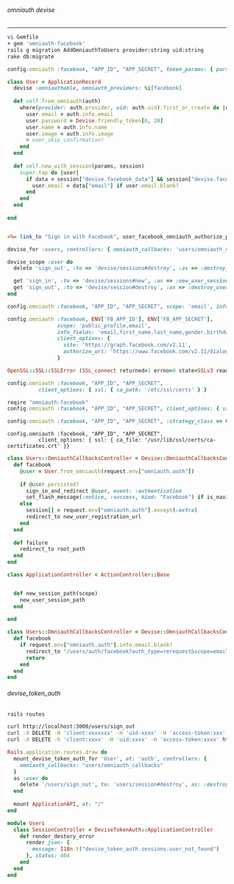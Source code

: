 ###### omniauth devise
---


```sh
vi Gemfile
+ gem 'omniauth-facebook'
rails g migration AddOmniauthToUsers provider:string uid:string
rake db:migrate
```

```config/initializers/devise.rb
config.omniauth :facebook, "APP_ID", "APP_SECRET", token_params: { parse: :json }
```

```app/models/user.rb
class User < ApplicationRecord
  devise :omniauthable, omniauth_providers: %i[facebook]
  
  def self.from_omniauth(auth)
    where(provider: auth.provider, uid: auth.uid).first_or_create do |user|
      user.email = auth.info.email
      user.password = Devise.friendly_token[0, 20]
      user.name = auth.info.name
      user.image = auth.info.image
      # user_skip_confirmation!
    end
  end
  
  def self.new_with_session(params, session)
    super.tap do |user|
      if data = session["devise.facebook_data"] && session["devise.facebook_data"]["extra"]["raw_info"]
        user.email = data["email"] if user.email.blank?
      end
    end
  end
  
end


```

```app/views/home.html.erb

<%= link_to "Sign in with Facebook", user_facebook_omniauth_authorize_path %>

```

```config/routes.rb
devise_for :users, controllers: { omniauth_callbacks: 'users/omniauth_callbacks' }

devise_scope :user do
  delete 'sign_out', :to => 'devise/sessions#destroy', :as => :destroy_user_session

  get 'sign_in', :to => 'devise/sessions#new', :as => :new_user_session
  get 'sign_out', :to => 'devise/session#destroy', :as => :destroy_user_session
end

config.omniauth :facebook, "APP_ID", "APP_SECRET", scope: 'email', info_fields: 'email,name'

config.omniauth :facebook, ENV['FB_APP_ID'], ENV['FB_APP_SECRET'],
                scope: 'public_profile,email',
                info_fields: 'email,first_name,last_name,gender,birthday,localtion,picture',
                client_options: {
                  site: 'https://graph.facebook.com/v2.11',
                  authorize_url: "https://www.facebook.com/v2.11/dialog/oauth"
                }

OpenSSL::SSL::SSLError (SSL_connect returned=1 errno=0 state=SSLv3 read server certificate B: certificate verify failed)

config.omniauth :facebook, "APP_ID", "APP_SECRET",
          client_options: { ssl: { ca_path: '/etc/ssl/certs' } }

reqire "omniauth-facebook"
config.omniauth :facebook, "APP_ID", "APP_SECRET", client_options: { ssl: { verify: !Rails.env.development? } }

config.omniauth :facebook, "APP_ID", "APP_SECRET", :strategy_class => OmniAuth::Strategies::Facebook
```

```ca_file
config.omniauth :facebook, "APP_ID", "APP_SECRET",
          client_options: { ssl: { ca_file: '/usr/lib/ssl/certs/ca-certificates.crt' }}
```

```app/controllers/users/omniauth_calbacks_controller.rb
class Users::OmniauthCallbacksController < Devise::OmniauthCallbacksController
  def facebook
    @user = User.from_omniauth(request.env["omniauth.auth"])
    
    if @user.persisted?
      sign_in_and_redirect @user, event: :authentication
      set_flash_message(:notice, :success, kind: "Facebook") if is_navigation_format?
    else
      session[] = request.env["omniauth.auth"].except(:extra)
      redirect_to new_user_registration_url
    end
  end
  
  def failure
    redirect_to root_path
  end
end


```

```app/controllers/application_controller.rb
class ApplicationController < ActionController::Base


  def new_session_path(scope)
    new_user_session_path
  end
  
end


```

```app/controllers/users/callback_controller.rb
class Users::OmniauthCallbacksController < Devise::OmniauthCallbacksController
  def facebook
    if request.env["omniauth.auth"].info.email.blank?
      redirect_to "/users/auth/facebook?auth_type=rerequest&scope=email"
      return
    end
  end
end

```

###### devise_token_auth

```sh
rails routes

curl http://localhost:3000/users/sign_out
curl -X DELETE -H 'client:xxxxxxx' -H 'uid-xxxx' -H 'access-token:xxx' http://localhost:3000/users/sign_out | jq .
curl -X DELETE -h 'client:xxxx' -H 'uid:xxxx' -H 'access-token:xxxx' http://localhost:3000/users/sign_out | jq .
```

```config/routes.rb
Rails.application.routes.draw do
  mount_devise_token_auth_for 'User', at: 'auth', controllers: {
    omniauth_callbacks: "users/omniauth_callbacks"
  }
  as :user do
    delete '/users/sign_out', to: 'users/session#destroy', as: :destroy_user_session
  end
  
  mount ApplicationAPI, at: "/"
end

```

```app/controllers/users/sessions_controller.rb
module Users
  class SessionController < DeviseTokenAuth::ApplicationController
    def render_destory_error
      render json: {
        message: I18n.t("devise_token_auth.sessions.user_not_found")
      }, status: 404
    end
  end
end


```

```
```

```
```

```
```

```
```

```
```

```
```

```
```

```
```

```
```

```
```

```
```

```
```

```
```

```
```

```
```

```
```

```
```

```
```

```
```

```
```

```
```

```
```

```
```

```
```

```
```

```
```

```
```

```
```

```
```

```
```

```
```

```
```

```
```

```
```

```
```

```
```

```
```

```
```

```
```

```
```

```
```

```
```

```
```

```
```

```
```

